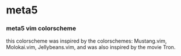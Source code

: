 # meta5
### meta5 vim colorscheme ###

this colorscheme was inspired by the colorschemes: Mustang.vim, Molokai.vim, Jellybeans.vim, and was also inspired by the movie Tron.

